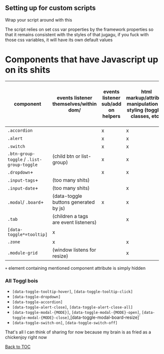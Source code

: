 

## Setting up for custom scripts
Wrap your script around with this

The script relies on set css var properties by the framework properties so that it remains consistent with the styles of that jugagu, if you fuck with those css variables, it will have its own default values

# Components that have Javascript up on its shits

| component | events listener themselves/within dom/ |  events listener sub/add on helpers  | html markup/attribute manipulation for styling (toggling classes, etc.) | html markup/attribute manipulation for creating complete/part of UI design purely with js | 
| -- | -- | -- | -- | -- |
| `.accordion` |  | x | x |  |
| `.alert` |  | x | x |  |
| `.switch` |  | x | x |  |
| `.btn-group-toggle` / `.list-group-toggle` | (child btn or list-group) | x | x |  |
| `.dropdown`+ |  | x | x |  |
| `.input-tags`+ | (too many shits) |  |  | x |
| `.input-date`+ | (too many shits) |  | x | x |
| `.modal`/ `.board`+ | (data-toggle buttons generated by js) | x | x | x |
| `.tab` | (children a tags are event listeners) |  | x |  |
| `[data-toggle*=tooltip]` | x |  |  | x |
| `.zone` | x |  | x | x |
| `.module-grid` | (window listens for resize) |  | x |  |


`+` element containing mentioned component attribute is simply hidden

### All Toggl bois
* `[data-toggle-tooltip-hover]`, `[data-toggle-tooltip-click]`
* `[data-toggle-dropdown]`
* `[data-toggle-accordion]`
* `[data-toggle-alert-close]`, `[data-toggle-alert-close-all]`
* `[data-toggle-modal-{MODE}]`, `[data-toggle-modal-{MODE}-open]`, `[data-toggle-modal-{MODE}-close]`,[data-toggle-modal-board-resize]`
* `[data-toggle-switch-on]`, `[data-toggle-switch-off]`

That's all I can think of sharing for now because my brain is as fried as a chickenjoy right now

[Back to TOC](../../../readme.md)